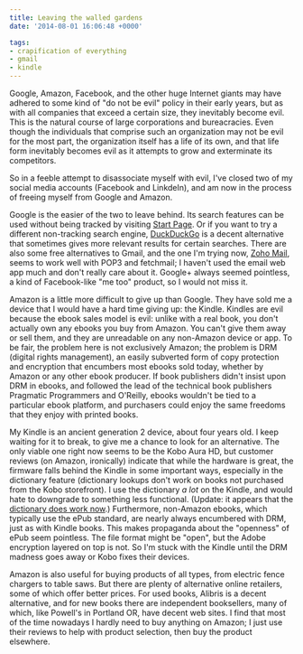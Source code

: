 ```yaml
---
title: Leaving the walled gardens
date: '2014-08-01 16:06:48 +0000'

tags:
- crapification of everything
- gmail
- kindle
---
```

Google, Amazon, Facebook, and the other huge Internet giants may have adhered to some kind of "do not be evil" policy in their early years, but as with all companies that exceed a certain size, they inevitably become evil.  This is the natural course of large corporations and bureacracies.  Even though the individuals that comprise such an organization may not be evil for the most part, the organization itself has a life of its own, and that life form inevitably becomes evil as it attempts to grow and exterminate its competitors.

So in a feeble attempt to disassociate myself with evil, I've closed two of my social media accounts (Facebook and LinkdeIn), and am now in the process of freeing myself from Google and Amazon.

Google is the easier of the two to leave behind.  Its search features can be used without being tracked by visiting [Start Page](https://startpage.com/).  Or if you want to try a different non-tracking search engine, [DuckDuckGo](https://duckduckgo.com/) is a decent alternative that sometimes gives more relevant results for certain searches.  There are also some free alternatives to Gmail, and the one I'm trying now, [Zoho Mail](https://personal.zoho.com), seems to work well with POP3 and fetchmail; I haven't used the email web app much and don't really care about it.  Google+ always seemed pointless, a kind of Facebook-like "me too" product, so I would not miss it.

Amazon is a little more difficult to give up than Google.  They have sold me a device that I would have a hard time giving up: the Kindle.  Kindles are evil because the ebook sales model is evil: unlike with a real book, you don't actually own any ebooks you buy from Amazon.  You can't give them away or sell them, and they are unreadable on any non-Amazon device or app.  To be fair, the problem here is not exclusively Amazon; the problem is DRM (digital rights management), an easily subverted form of copy protection and encryption that encumbers most ebooks sold today, whether by Amazon or any other ebook producer.  If book publishers didn't insist upon DRM in ebooks, and followed the lead of the technical book publishers Pragmatic Programmers and O'Reilly, ebooks wouldn't be tied to a particular ebook platform, and purchasers could enjoy the same freedoms that they enjoy with printed books.

My Kindle is an ancient generation 2 device, about four years old.  I keep waiting for it to break, to give me a chance to look for an alternative.  The only viable one right now seems to be the Kobo Aura HD, but customer reviews (on Amazon, ironically) indicate that while the hardware is great, the firmware falls behind the Kindle in some important ways, especially in the dictionary feature (dictionary lookups don't work on books not purchased from the Kobo storefront).  I use the dictionary *a lot* on the Kindle, and would hate to downgrade to something less functional. (Update: it appears that the [dictionary does work now](http://www.mobileread.com/forums/showthread.php?t=211403).) Furthermore, non-Amazon ebooks, which typically use the ePub standard, are nearly always encumbered with DRM, just as with Kindle books. This makes propaganda about the "openness" of ePub seem pointless.  The file format might be "open", but the Adobe encryption layered on top is not.  So I'm stuck with the Kindle until the DRM madness goes away or Kobo fixes their devices.

Amazon is also useful for buying products of all types, from electric fence chargers to table saws.  But there are plenty of alternative online retailers, some of which offer better prices.  For used books, Alibris is a decent alternative, and for new books there are independent booksellers, many of which, like Powell's in Portland OR, have decent web sites.  I find that most of the time nowadays I hardly need to buy anything on Amazon; I just use their reviews to help with product selection, then buy the product elsewhere.

